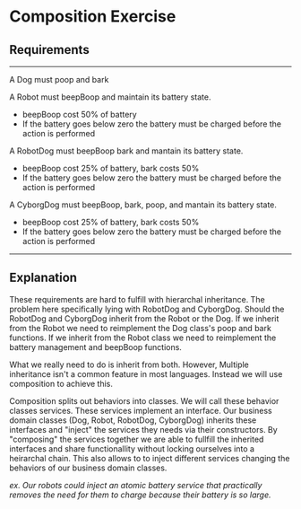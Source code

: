 # Composition Exercise

## Requirements
---

A Dog must poop and bark

A Robot must beepBoop and maintain its battery state.
- beepBoop cost 50% of battery
- If the battery goes below zero the battery must be charged before the action is performed

A RobotDog must beepBoop bark and mantain its battery state.
- beepBoop cost 25% of battery, bark costs 50%
- If the battery goes below zero the battery must be charged before the action is performed

A CyborgDog must beepBoop, bark, poop, and mantain its battery state.
- beepBoop cost 25% of battery, bark costs 50%
- If the battery goes below zero the battery must be charged before the action is performed
___
## Explanation

These requirements are hard to fulfill with hierarchal inheritance. The problem here specifically lying with RobotDog and CyborgDog. Should the RobotDog and CyborgDog inherit from the Robot or the Dog. If we inherit from the Robot we need to reimplement the Dog class's poop and bark functions. If we inherit from the Robot class we need to reimplement the battery management and beepBoop functions.

What we really need to do is inherit from both. However, Multiple inheritance isn't a common feature in most languages. Instead we will use composition to achieve this.

Composition splits out behaviors into classes. We will call these behavior classes services. These services implement an interface. Our business domain classes (Dog, Robot, RobotDog, CyborgDog) inherits these interfaces and "inject" the services they needs via their constructors. By "composing" the services together we are able to fullfill the inherited interfaces and share functionallity without locking ourselves into a heirarchal chain. This also allows to to inject different services changing the behaviors of our business domain classes. 

*ex. Our robots could inject an atomic battery service that practically removes the need for them to charge because their battery is so large.*